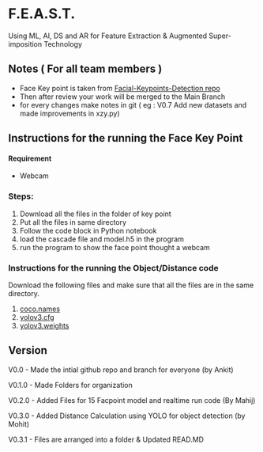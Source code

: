 # F.E.A.S.T. 

Using ML, AI, DS and AR for Feature Extraction & Augmented Super-imposition Technology

## Notes ( For all team members )

- Face Key point is taken from [Facial-Keypoints-Detection repo ](https://github.com/astrosonic/Facial-Keypoints-Detection)
- Then after review your work will be merged to the Main Branch 
- for every changes make notes in git ( eg : V0.7 Add new datasets and made improvements in xzy.py)

## Instructions for the running the Face Key Point

#### Requirement 
- Webcam 

### Steps:

1. Download all the files in the folder of key point 
2. Put all the files in same directory 
3. Follow the code block in Python notebook 
4. load the cascade file and model.h5 in the program 
5. run the program to show the face point thought a webcam 

### Instructions for the running the Object/Distance code

Download the following files and make sure that all the files are in the same directory.

1. [coco.names](https://github.com/pjreddie/darknet/blob/master/data/coco.names)
2. [yolov3.cfg](https://github.com/pjreddie/darknet/blob/master/cfg/yolov3.cfg)
3. [yolov3.weights](https://pjreddie.com/media/files/yolov3.weights)


## Version 
V0.0 - Made the intial github repo and branch for everyone (by Ankit)

V0.1.0 - Made Folders for organization 

V0.2.0 - Added Files for 15 Facpoint model and realtime run code (By Mahij)

V0.3.0 - Added Distance Calculation using YOLO for object detection (by Mohit)

V0.3.1 - Files are arranged into a folder & Updated READ.MD 

